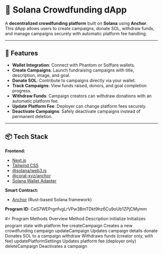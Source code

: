 # 🌊 Solana Crowdfunding dApp

A **decentralized crowdfunding platform** built on **Solana** using **Anchor**.  
This dApp allows users to create campaigns, donate SOL, withdraw funds, and manage campaigns securely with automatic platform fee handling.

---

## 🚀 Features

- **Wallet Integration**: Connect with Phantom or Solflare wallets.
- **Create Campaigns**: Launch fundraising campaigns with title, description, image, and goal.
- **Donate SOL**: Contribute to campaigns directly via your wallet.
- **Track Campaigns**: View funds raised, donors, and goal completion progress.
- **Withdraw Funds**: Campaign creators can withdraw donations with an automatic platform fee.
- **Update Platform Fee**: Deployer can change platform fees securely.
- **Deactivate Campaigns**: Safely deactivate campaigns instead of permanent deletion.

---

## 📦 Tech Stack

**Frontend:**
- [Next.js](https://nextjs.org/)
- [Tailwind CSS](https://tailwindcss.com/)
- [@solana/web3.js](https://solana-labs.github.io/solana-web3.js/)
- [@coral-xyz/anchor](https://www.anchor-lang.com/)
- [Solana Wallet Adapter](https://github.com/solana-labs/wallet-adapter)

**Smart Contract:**
- [Anchor](https://www.anchor-lang.com/) (Rust-based Solana framework)

**Program ID:**
CeS7WEPrgnfvgLrVPw3BmTDkt9hz6Cu9oUb1ZPjCMymm

 #⚡ Program Methods Overview
Method	Description
initialize	Initializes program state with platform fee
createCampaign	Creates a new crowdfunding campaign
updateCampaign	Updates campaign details
donate	Donates SOL to a campaign
withdraw	Withdraws funds (creator only, with fee)
updatePlatformSettings	Updates platform fee (deployer only)
deleteCampaign	Deactivates a campaign